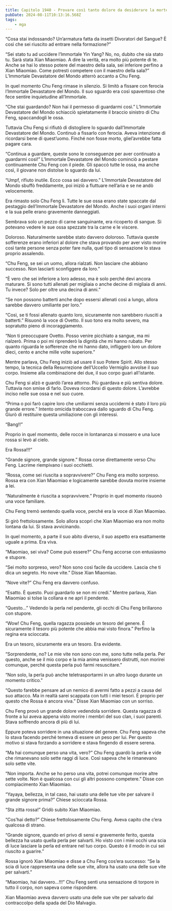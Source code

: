 ```yaml
---
title: Capitolo 1940 - Provare così tanto dolore da desiderare la morte
pubDate: 2024-08-11T10:13:16.568Z
tags:
    - mga
---
```



“Cosa stai indossando? Un’armatura fatta da insetti Divoratori del Sangue? È così che sei riuscito ad entrare nella formazione?”

“Sei stato tu ad uccidere l’Immortale Yin Yang? No, no, dubito che sia stato tu. Sarà stata Xian Miaomiao. A dire la verità, era molto più potente di te. Anche se hai lo stesso potere del maestro della sala, sei inferiore perfino a Xian Miaomiao. Come potresti competere con il maestro della sala?” L’Immortale Devastatore del Mondo atterrò accanto a Chu Feng.


In quel momento Chu Feng rimase in silenzio. Si limitò a fissare con ferocia l’Immortale Devastatore del Mondo. Il suo sguardo era così spaventoso che fece sentire inquietudine all’Immortale.

“Che stai guardando? Non hai il permesso di guardarmi così.” L’Immortale Devastatore del Mondo schiacciò spietatamente il braccio sinistro di Chu Feng, spaccandogli le ossa.


Tuttavia Chu Feng si rifiutò di distogliere lo sguardo dall’Immortale Devastatore del Mondo. Continuò a fissarlo con ferocia. Aveva intenzione di ricordarsi bene di quest’uomo. Finché non fosse morto, gliel’avrebbe fatta pagare cara.

“Continua a guardare, queste sono le conseguenze per aver continuato a guardarmi così!” L’Immortale Devastatore del Mondo cominciò a pestare continuamente Chu Feng con il piede. Gli spaccò tutte le ossa, ma anche così, il giovane non distolse lo sguardo da lui.

“Umpf, rifiuto inutile. Ecco cosa sei davvero.” L’Immortale Devastatore del Mondo sbuffò freddamente, poi iniziò a fluttuare nell’aria e se ne andò velocemente.


Era rimasto solo Chu Feng lì. Tutte le sue ossa erano state spaccate dal pestaggio dell’Immortale Devastatore del Mondo. Anche i suoi organi interni e la sua pelle erano gravemente danneggiati.


Sembrava solo un pezzo di carne sanguinante, era ricoperto di sangue. Si potevano vedere le sue ossa spezzate tra la carne e le viscere.

Doloroso. Naturalmente sarebbe stato davvero doloroso. Tuttavia queste sofferenze erano inferiori al dolore che stava provando per aver visto morire così tante persone senza poter fare nulla, quel tipo di sensazione lo stava proprio assalendo.


“Chu Feng, se sei un uomo, allora rialzati. Non lasciare che abbiano successo. Non lasciarti sconfiggere da loro.”


“È vero che sei inferiore a loro adesso, ma è solo perché devi ancora maturare. Si sono tutti allenati per migliaia o anche decine di migliaia di anni. Tu invece? Solo per oltre una decina di anni.”

“Se non possono batterti anche dopo essersi allenati così a lungo, allora sarebbe davvero umiliante per loro.”


“Così, se ti fossi allenato quanto loro, sicuramente non sarebbero riusciti a batterti.” Risuonò la voce di Ovetto. Il suo tono era molto severo, ma sopratutto pieno di incoraggiamento.

“Non ti preoccupare Ovetto. Posso venire picchiato a sangue, ma mi rialzerò. Prima o poi mi riprenderò la dignità che mi hanno rubato. Per quanto riguarda le sofferenze che mi hanno dato, infliggerò loro un dolore dieci, cento e anche mille volte superiore.”


Mentre parlava, Chu Feng iniziò ad usare il suo Potere Spirit. Allo stesso tempo, la tecnica della Resurrezione dell’Uccello Vermiglio avvolse il suo corpo. Insieme alla combinazione dei due, il suo corpo guarì all’istante.


Chu Feng si alzò e guardò l’area attorno. Più guardava e più sentiva dolore. Tuttavia non smise di farlo. Doveva ricordarsi di questo dolore. L’avrebbe inciso nelle sue ossa e nel suo cuore.

“Prima o poi farò capire loro che umiliarmi senza uccidermi è stato il loro più grande errore.” Intento omicida traboccava dallo sguardo di Chu Feng. Giurò di restituire questa umiliazione con gli interessi.


“Bang!!”


Proprio in quel momento, delle rocce in lontananza si mossero e una luce rossa si levò al cielo.

Era Rossa!!!”


“Grande signore, grande signore.” Rossa corse direttamente verso Chu Feng. Lacrime riempivano i suoi occhietti.


“Rossa, come sei riuscita a sopravvivere?” Chu Feng era molto sorpreso. Rossa era con Xian Miaomiao e logicamente sarebbe dovuta morire insieme a lei.


“Naturalmente è riuscita a sopravvivere.” Proprio in quel momento risuonò una voce familiare.


Chu Feng tremò sentendo quella voce, perché era la voce di Xian Miaomiao.


Si girò frettolosamente. Solo allora scoprì che Xian Miaomiao era non molto lontana da lui. Si stava avvicinando.


In quel momento, a parte il suo abito diverso, il suo aspetto era esattamente uguale a prima. Era viva.

“Miaomiao, sei viva? Come può essere?” Chu Feng accorse con entusiasmo e stupore.

“Sei molto sorpreso, vero? Non sono così facile da uccidere. Lascia che ti dica un segreto. Ho nove vite.” Disse Xian Miaomiao.

“Nove vite?” Chu Feng era davvero confuso.


“Esatto. È questo. Puoi guardarlo se non mi credi.” Mentre parlava, Xian Miaomiao si tolse la collana e ne aprì il pendente.


“Questo…” Vedendo la perla nel pendente, gli occhi di Chu Feng brillarono con stupore.

“Wow! Chu Feng, quella ragazza possiede un tesoro del genere. È sicuramente il tesoro più potente che abbia mai visto finora.” Perfino la regina era scioccata.


Era un tesoro, sicuramente era un tesoro. Era evidente.

“Sorprendente, no? Le mie vite non sono con me, sono tutte nella perla. Per questo, anche se il mio corpo e la mia anima venissero distrutti, non morirei comunque, perché questa perla può farmi resuscitare.”

“Non solo, la perla può anche teletrasportarmi in un altro luogo durante un momento critico."


“Questo farebbe pensare ad un nemico di avermi fatto a pezzi a causa del suo attacco. Ma in realtà sarei scappata con tutti i miei tesori. È proprio per questo che Rossa è ancora viva.” Disse Xian Miaomiao con un sorriso.


Chu Feng provò un grande dolore vedendola sorridere. Questa ragazza di fronte a lui aveva appena visto morire i membri del suo clan, i suoi parenti. Stava soffrendo ancora di più di lui.


Eppure poteva sorridere in una situazione del genere. Chu Feng sapeva che lo stava facendo perché temeva di essere un peso per lui. Per questo motivo si stava forzando a sorridere e stava fingendo di essere serena.

“Ma hai comunque perso una vita, vero?” Chu Feng guardò la perla e vide che rimanevano solo sette raggi di luce. Così sapeva che le rimanevano solo sette vite.

“Non importa. Anche se ho perso una vita, potrei comunque morire altre sette volte. Non è qualcosa con cui gli altri possono competere.” Disse con compiacimento Xian Miaomiao.


“Yayaya, bellezza, in tal caso, hai usato una delle tue vite per salvare il grande signore prima?” Chiese scioccata Rossa.

“Sta zitta rossa!” Gridò subito Xian Miaomiao.

“Cos’hai detto?” Chiese frettolosamente Chu Feng. Aveva capito che c’era qualcosa di strano.

“Grande signore, quando eri privo di sensi e gravemente ferito, questa bellezza ha usato quella perla per salvarti. Ho visto con i miei occhi una scia di luce lasciare la perla ed entrare nel tuo corpo. Questo è il modo in cui sei riuscito a guarire.”


Rossa ignorò Xian Miaomiao e disse a Chu Feng cos’era successo: “Se la scia di luce rappresenta una delle sue vite, allora ha usato una delle sue vite per salvarti.”


“Miaomiao, hai davvero…!!!” Chu Feng sentì una sensazione di torpore in tutto il corpo, non sapeva come rispondere.


Xian Miaomiao aveva davvero usato una delle sue vite per salvarlo dal contraccolpo della spada del Dio Malvagio.






